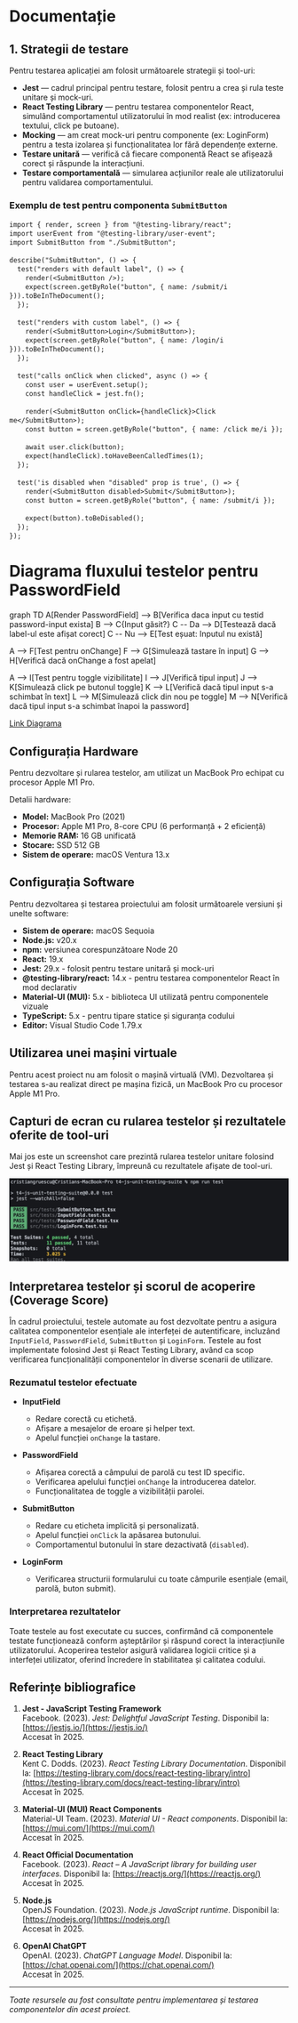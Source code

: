 # Documentație

## 1. Strategii de testare

Pentru testarea aplicației am folosit următoarele strategii și tool-uri:

- **Jest** — cadrul principal pentru testare, folosit pentru a crea și rula teste unitare și mock-uri.
- **React Testing Library** — pentru testarea componentelor React, simulând comportamentul utilizatorului în mod realist (ex: introducerea textului, click pe butoane).
- **Mocking** — am creat mock-uri pentru componente (ex: LoginForm) pentru a testa izolarea și funcționalitatea lor fără dependențe externe.
- **Testare unitară** — verifică că fiecare componentă React se afișează corect și răspunde la interacțiuni.
- **Testare comportamentală** — simularea acțiunilor reale ale utilizatorului pentru validarea comportamentului.

### Exemplu de test pentru componenta `SubmitButton`

```tsx
import { render, screen } from "@testing-library/react";
import userEvent from "@testing-library/user-event";
import SubmitButton from "./SubmitButton";

describe("SubmitButton", () => {
  test("renders with default label", () => {
    render(<SubmitButton />);
    expect(screen.getByRole("button", { name: /submit/i })).toBeInTheDocument();
  });

  test("renders with custom label", () => {
    render(<SubmitButton>Login</SubmitButton>);
    expect(screen.getByRole("button", { name: /login/i })).toBeInTheDocument();
  });

  test("calls onClick when clicked", async () => {
    const user = userEvent.setup();
    const handleClick = jest.fn();

    render(<SubmitButton onClick={handleClick}>Click me</SubmitButton>);
    const button = screen.getByRole("button", { name: /click me/i });

    await user.click(button);
    expect(handleClick).toHaveBeenCalledTimes(1);
  });

  test('is disabled when "disabled" prop is true', () => {
    render(<SubmitButton disabled>Submit</SubmitButton>);
    const button = screen.getByRole("button", { name: /submit/i });

    expect(button).toBeDisabled();
  });
});
```

# Diagrama fluxului testelor pentru PasswordField

graph TD
A[Render PasswordField] --> B[Verifica daca input cu testid password-input exista]
B --> C{Input găsit?}
C -- Da --> D[Testează dacă label-ul este afișat corect]
C -- Nu --> E[Test eșuat: Inputul nu există]

A --> F[Test pentru onChange]
F --> G[Simulează tastare în input]
G --> H[Verifică dacă onChange a fost apelat]

A --> I[Test pentru toggle vizibilitate]
I --> J[Verifică tipul input]
J --> K[Simulează click pe butonul toggle]
K --> L[Verifică dacă tipul input s-a schimbat în text]
L --> M[Simulează click din nou pe toggle]
M --> N[Verifică dacă tipul input s-a schimbat înapoi la password]

[Link Diagrama](https://mermaid.live/edit#pako:eNqVUs2O2jAQfpWRz4CygQTIoVUXypb9U9WueijhMCQmWJvYkWO3LIgTT7Ev0Zcoh32sTpxCWe2pFyv2fH8zmS1LVMpZxGKZaSxX8DCOJcCH2RcuU67hM1bVT6XTieB5Ood2-x1czr5xLZYiQUiRDiFLayCxYHhlRArlX0q7KfC1qAzOa9VLxx9tp66QHfaVMO93dWVEFRijq49nDyTEcXPY1wZ05rjgedvmUL8DLsXLM5Kj0jwx8xP93jr6R0cH_vJs0UTgvIgqbZPksCeGa9GhJw265NJoC0qOVigz7kQnDnA1-yoKmzdxDFIrmsPvX7Jp2wGvHPDTcSyn2Ec1QFgqMsGS52he2U9f2RuVZTmHH2IjFiIXBk2TZOqw12cGRpTU078I1w5xc541yUXySMqwsEZJQjfqDn7j4LdvEp_JQtVGqJKVKBY067phw9eN2a1j3701S4UEqWxtemZ25-D3_2WGpRL020-7NGctlmmRsojmxFus4LrA-sq2tUXMzIoXPGYRfaaoH2Pa5x1xSpTflSqONK1stmLREvOKbrZMacJjgbT5xelVu8UfKSsNi7pB34mwaMvWdPW8ThBc-IOg5w_C3tDvtdgTi_yu3wm9oR8Mht3uIPT7wa7FNs7X64Rhf-B7YRj0PN_zvIvdH92xLJg)

## Configurația Hardware

Pentru dezvoltare și rularea testelor, am utilizat un MacBook Pro echipat cu procesor Apple M1 Pro.

Detalii hardware:

- **Model:** MacBook Pro (2021)
- **Procesor:** Apple M1 Pro, 8-core CPU (6 performanță + 2 eficiență)
- **Memorie RAM:** 16 GB unificată
- **Stocare:** SSD 512 GB
- **Sistem de operare:** macOS Ventura 13.x

## Configurația Software

Pentru dezvoltarea și testarea proiectului am folosit următoarele versiuni și unelte software:

- **Sistem de operare:** macOS Sequoia
- **Node.js:** v20.x
- **npm:** versiunea corespunzătoare Node 20
- **React:** 19.x
- **Jest:** 29.x - folosit pentru testare unitară și mock-uri
- **@testing-library/react:** 14.x - pentru testarea componentelor React în mod declarativ
- **Material-UI (MUI):** 5.x - biblioteca UI utilizată pentru componentele vizuale
- **TypeScript:** 5.x - pentru tipare statice și siguranța codului
- **Editor:** Visual Studio Code 1.79.x

## Utilizarea unei mașini virtuale

Pentru acest proiect nu am folosit o mașină virtuală (VM). Dezvoltarea și testarea s-au realizat direct pe mașina fizică, un MacBook Pro cu procesor Apple M1 Pro.

## Capturi de ecran cu rularea testelor și rezultatele oferite de tool-uri

Mai jos este un screenshot care prezintă rularea testelor unitare folosind Jest și React Testing Library, împreună cu rezultatele afișate de tool-uri.

![Rularea testelor](screenshots/1.png)

## Interpretarea testelor și scorul de acoperire (Coverage Score)

În cadrul proiectului, testele automate au fost dezvoltate pentru a asigura calitatea componentelor esențiale ale interfeței de autentificare, incluzând `InputField`, `PasswordField`, `SubmitButton` și `LoginForm`. Testele au fost implementate folosind Jest și React Testing Library, având ca scop verificarea funcționalității componentelor în diverse scenarii de utilizare.

### Rezumatul testelor efectuate

- **InputField**
  - Redare corectă cu etichetă.
  - Afișare a mesajelor de eroare și helper text.
  - Apelul funcției `onChange` la tastare.
- **PasswordField**

  - Afișarea corectă a câmpului de parolă cu test ID specific.
  - Verificarea apelului funcției `onChange` la introducerea datelor.
  - Funcționalitatea de toggle a vizibilității parolei.

- **SubmitButton**

  - Redare cu eticheta implicită și personalizată.
  - Apelul funcției `onClick` la apăsarea butonului.
  - Comportamentul butonului în stare dezactivată (`disabled`).

- **LoginForm**
  - Verificarea structurii formularului cu toate câmpurile esențiale (email, parolă, buton submit).

### Interpretarea rezultatelor

Toate testele au fost executate cu succes, confirmând că componentele testate funcționează conform așteptărilor și răspund corect la interacțiunile utilizatorului. Acoperirea testelor asigură validarea logicii critice și a interfeței utilizator, oferind încredere în stabilitatea și calitatea codului.

## Referințe bibliografice

1. **Jest - JavaScript Testing Framework**  
   Facebook. (2023). _Jest: Delightful JavaScript Testing_. Disponibil la: [https://jestjs.io/](https://jestjs.io/)  
   Accesat în 2025.

2. **React Testing Library**  
   Kent C. Dodds. (2023). _React Testing Library Documentation_. Disponibil la: [https://testing-library.com/docs/react-testing-library/intro](https://testing-library.com/docs/react-testing-library/intro)  
   Accesat în 2025.

3. **Material-UI (MUI) React Components**  
   Material-UI Team. (2023). _Material UI - React components_. Disponibil la: [https://mui.com/](https://mui.com/)  
   Accesat în 2025.

4. **React Official Documentation**  
   Facebook. (2023). _React – A JavaScript library for building user interfaces_. Disponibil la: [https://reactjs.org/](https://reactjs.org/)  
   Accesat în 2025.

5. **Node.js**  
   OpenJS Foundation. (2023). _Node.js JavaScript runtime_. Disponibil la: [https://nodejs.org/](https://nodejs.org/)  
   Accesat în 2025.

6. **OpenAI ChatGPT**  
   OpenAI. (2023). _ChatGPT Language Model_. Disponibil la: [https://chat.openai.com/](https://chat.openai.com/)  
   Accesat în 2025.

---

_Toate resursele au fost consultate pentru implementarea și testarea componentelor din acest proiect._
